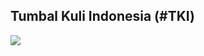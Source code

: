 ## Tumbal Kuli Indonesia (#TKI)

![](https://visitor-badge.laobi.icu/badge?page_id=Supriyanto6543.Supriyanto6543)

